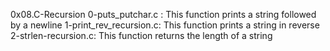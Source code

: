 0x08.C-Recursion
0-puts_putchar.c : This function prints a string followed by a newline
1-print_rev_recursion.c: This function prints a string in reverse
2-strlen-recursion.c: This function returns the length of a string
